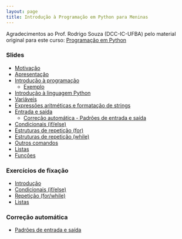 ```yaml
---
layout: page
title: Introdução à Programação em Python para Meninas
---
```


Agradecimentos ao Prof. Rodrigo Souza (DCC-IC-UFBA) pelo material original para este curso:
[Programação em Python](https://rodrigorgs.github.io/aulas/ilp/)

### Slides

- [Motivação](https://docs.google.com/presentation/d/1L70pAPrIstAOukWUIAEPKGXnzVXo46hV4m6BVAWkdnY/edit)
- [Apresentação](0-apresentacao)
- [Introdução à programação](00a-intro-programacao)
   - [Exemplo](0-scratch-python)
- [Introdução à linguagem Python](00b-intro-python)
- [Variáveis](01a-variaveis)
- [Expressões aritméticas e formatação de strings](01b-expressoes)
- [Entrada e saída](01c-entrada-saida)
   - [Correção automática - Padrões de entrada e saída](01d-entrada-saida-correcao)
- [Condicionais (if/else)](02-if-else)
- [Estruturas de repetição (for)](03a-repeticao)
- [Estruturas de repetição (while)](03b-repeticao)
- [Outros comandos](03c-repeticao)
- [Listas](04-listas)
- [Funções](https://docs.google.com/presentation/d/1WwM1eyjoHY1AjlFB-QMLRkpf282d8reQ_gSj32hWo-k/edit)

<!--
- [Listas](https://docs.google.com/presentation/d/1CwoiceFgppt3yvQ5udZ4GjHmx9WY7ORTbUjNfC-asrs/edit)
- [Strings](https://docs.google.com/presentation/d/189Y5hcDkxrv_O_MBbK816_ERWpE4hQMJIeLS3OFrNAQ/edit)
- [Dicionários](https://docs.google.com/presentation/d/1nUkODdvlRfckESn8dOYoD-LUw8qMPGvX7H30NsnToos/edit)
- [Matrizes](https://docs.google.com/presentation/d/1uqPeYzrX8k_jQJSxAdn5zwnX4agrADUbwHzgZXJtbIo/edit)
- [Ordenação](https://docs.google.com/presentation/d/1iLvHy1G085masAq-_qO2Ml4hMOSCcYEmruCf_gW2U_Y/edit)
- [Busca binária](https://docs.google.com/presentation/d/1BEviB3aF6jBwchBOq7UxBt13fbA1NxWcFFUvUpPTZAo/edit)
-->

### Exercícios de fixação

- [Introdução](ex-introducao)
- [Condicionais (if/else)](ex-if)
- [Repetição (for/while)](ex-for-while)
- [Listas](ex-listas)

### Correção automática

- [Padrões de entrada e saída](01d-entrada-saida-correcao)

<!--
- [Listas](ex-listas)
-->

<!--
- [Estruturas de repetição (while/for)](https://docs.google.com/presentation/d/1fIC4ntPE-z-rJNGRwaMYT6U64yitrdRe7SORdhAXNDo/edit?usp=sharing)
-->
